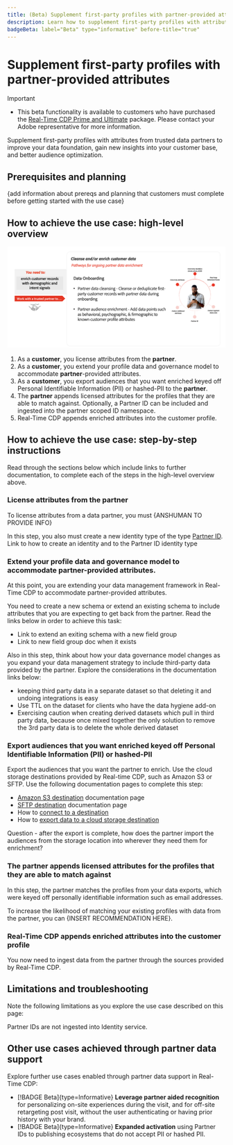 ```yaml
---
title: (Beta) Supplement first-party profiles with partner-provided attributes
description: Learn how to supplement first-party profiles with attributes from trusted data partners to improve your data foundation, gain new insights into your customer base, and better audience optimization
badgeBeta: label="Beta" type="informative" before-title="true"
---
```

# Supplement first-party profiles with partner-provided attributes

>[!IMPORTANT]
>
>* This beta functionality is available to customers who have purchased the [Real-Time CDP Prime and Ultimate](https://helpx.adobe.com/legal/product-descriptions/real-time-customer-data-platform.html) package. Please contact your Adobe representative for more information. 

Supplement first-party profiles with attributes from trusted data partners to improve your data foundation, gain new insights into your customer base, and better audience optimization.

<!--

See also https://adobe-my.sharepoint.com/personal/giurgiu_adobe_com/_layouts/15/stream.aspx?id=%2Fpersonal%2Fgiurgiu%5Fadobe%5Fcom%2FDocuments%2FRecordings%2FPartner%20data%20in%20RTCDP%20%2D%20documentation%20for%20beta%2D20230516%5F133209%2DMeeting%20Recording%2Emp4&ga=1 at around 8 minutes in. 

-->

## Prerequisites and planning

{add information about prereqs and planning that customers must complete before getting started with the use case}

## How to achieve the use case: high-level overview

![Prospecting use case high-level visual overview.](/help/rtcdp/assets/partner-data/enrichment-use-case-overview.png)

1. As a **customer**, you license attributes from the **partner**.
2. As a **customer**, you extend your profile data and governance model to accommodate **partner**-provided attributes.
3. As a **customer**, you export audiences that you want enriched keyed off Personal Identifiable Information (PII) or hashed-PII to the **partner**.
4. The **partner** appends licensed attributes for the profiles that they are able to match against. Optionally, a Partner ID can be included and ingested into the partner scoped ID namespace.
5. Real-Time CDP appends enriched attributes into the customer profile.
 
## How to achieve the use case: step-by-step instructions

Read through the sections below which include links to further documentation, to complete each of the steps in the high-level overview above.

### License attributes from the partner

To license attributes from a data partner, you must {ANSHUMAN TO PROVIDE INFO}

In this step, you also must create a new identity type of the type [Partner ID](/help/identity-service/namespaces.md). Link to how to create an identity and to the Partner ID identity type

### Extend your profile data and governance model to accommodate partner-provided attributes.

At this point, you are extending your data management framework in Real-Time CDP to accommodate partner-provided attributes. 

You need to create a new schema or extend an existing schema to include attributes that you are expecting to get back from the partner. Read the links below in order to achieve this task:

* Link to extend an exiting schema with a new field group
* Link to new field group doc when it exists

Also in this step, think about how your data governance model changes as you expand your data management strategy to include third-party data provided by the partner. Explore the considerations in the documentation links below: 

* keeping third party data in a separate dataset so that deleting it and undoing integrations is easy
* Use TTL on the dataset for clients who have the data hygiene add-on
* Exercising caution when creating derived datasets which pull in third party data, because once mixed together the only solution to remove the 3rd party data is to delete the whole derived dataset

### Export audiences that you want enriched keyed off Personal Identifiable Information (PII) or hashed-PII

Export the audiences that you want the partner to enrich. Use the cloud storage destinations provided by Real-time CDP, such as Amazon S3 or SFTP. Use the following documentation pages to complete this step: 

* [Amazon S3 destination](/help/destinations/catalog/cloud-storage/amazon-s3.md) documentation page
* [SFTP destination](/help/destinations/catalog/cloud-storage/sftp.md) documentation page
* How to [connect to a destination](/help/destinations/ui/connect-destination.md)
* How to [export data to a cloud storage destination](/help/destinations/ui/activate-batch-profile-destinations.md)

Question - after the export is complete, how does the partner import the audiences from the storage location into wherever they need them for enrichment?

### The partner appends licensed attributes for the profiles that they are able to match against

In this step, the partner matches the profiles from your data exports, which were keyed off personally identifiable information such as email addresses. 

To increase the likelihood of matching your existing profiles with data from the partner, you can {INSERT RECOMMENDATION HERE}.

### Real-Time CDP appends enriched attributes into the customer profile

You now need to ingest data from the partner through the sources provided by Real-Time CDP. 

## Limitations and troubleshooting

Note the following limitations as you explore the use case described on this page:

Partner IDs are not ingested into Identity service. 

## Other use cases achieved through partner data support

Explore further use cases enabled through partner data support in Real-Time CDP:

* [!BADGE Beta]{type=Informative} **Leverage partner aided recognition** for personalizing on-site experiences during the visit, and for off-site retargeting post visit, without the user authenticating or having prior history with your brand.
* [!BADGE Beta]{type=Informative} **Expanded activation** using Partner IDs to publishing ecosystems that do not accept PII or hashed PII.


